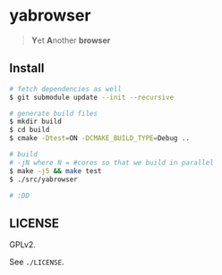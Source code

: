 # yabrowser

> **Y**et **A**nother **browser**

## Install

```sh
# fetch dependencies as well
$ git submodule update --init --recursive

# generate build files
$ mkdir build
$ cd build
$ cmake -Dtest=ON -DCMAKE_BUILD_TYPE=Debug ..

# build
# -jN where N = #cores so that we build in parallel
$ make -j5 && make test
$ ./src/yabrowser

# :DD
```

## LICENSE

GPLv2.

See `./LICENSE`.

